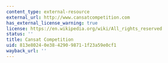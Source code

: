 ```yaml
---
content_type: external-resource
external_url: http://www.cansatcompetition.com
has_external_license_warning: true
license: https://en.wikipedia.org/wiki/All_rights_reserved
status: ''
title: Cansat Competition
uid: 813e8024-0e38-4290-9871-1f23a59e0cf1
wayback_url: ''
---
```


